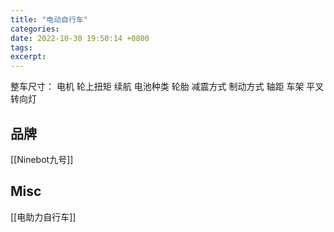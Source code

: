 ```yaml
---
title: "电动自行车"
categories: 
date: 2022-10-30 19:50:14 +0800
tags: 
excerpt: 
---
```


整车尺寸：
电机
轮上扭矩
续航
电池种类
轮胎
减震方式
制动方式
轴距
车架
平叉
转向灯


## 品牌

[[Ninebot九号]]



## Misc

[[电助力自行车]]

